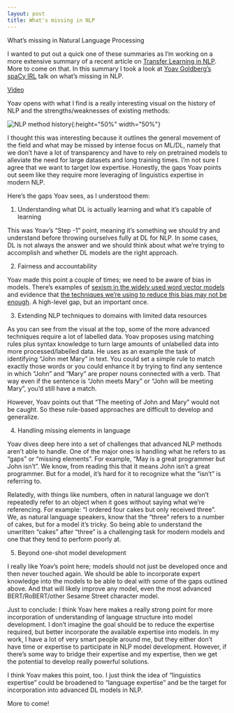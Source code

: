 ```yaml
---
layout: post
title: What's missing in NLP
---
```


What’s missing in Natural Language Processing

I wanted to put out a quick one of these summaries as I’m working on a more extensive summary of a recent article on [Transfer Learning in NLP](https://arxiv.org/pdf/1706.04902.pdf).  More to come on that.  In this summary I took a look at [Yoav Goldberg’s](http://u.cs.biu.ac.il/~yogo/) [spaCy IRL](https://irl.spacy.io/2019/) talk on what’s missing in NLP.

[Video](https://www.youtube.com/watch?v=e12danHhlic)

Yoav opens with what I find is a really interesting visual on the history of NLP and the strengths/weaknesses of existing methods:

![NLP method history]({{site.url}}/assets/spacyirl/whatsmissing_1.png){:height="50%" width="50%"}

I thought this was interesting because it outlines the general movement of the field and what may be missed by intense focus on ML/DL, namely that we don’t have a lot of transparency and have to rely on pretrained models to alleviate the need for large datasets and long training times.  I’m not sure I agree that we want to target low expertise.  Honestly, the gaps Yoav points out seem like they require more leveraging of linguistics expertise in modern NLP.

Here’s the gaps Yoav sees, as I understood them:

1) Understanding what DL is actually learning and what it’s capable of learning

This was Yoav’s “Step -1” point, meaning it’s something we should try and understand before throwing ourselves fully at DL for NLP.  In some cases, DL is not always the answer and we should think about what we’re trying to accomplish and whether DL models are the right approach.

2) Fairness and accountability

Yoav made this point a couple of times; we need to be aware of bias in models.  There’s examples of [sexism in the widely used word vector models](https://towardsdatascience.com/gender-bias-word-embeddings-76d9806a0e17) and evidence that [the techniques we’re using to reduce this bias may not be enough](https://arxiv.org/abs/1903.03862).  A high-level gap, but an important once.

3) Extending NLP techniques to domains with limited data resources

As you can see from the visual at the top, some of the more advanced techniques require a lot of labelled data.  Yoav proposes using matching rules plus syntax knowledge to turn large amounts of unlabelled data into more processed/labelled data.  He uses as an example the task of identifying “John met Mary” in text.  You could set a simple rule to match exactly those words or you could enhance it by trying to find any sentence in which “John” and “Mary” are proper nouns connected with a verb.  That way even if the sentence is “John meets Mary” or “John will be meeting Mary”, you’d still have a match.

However, Yoav points out that “The meeting of John and Mary” would not be caught.  So these rule-based approaches are difficult to develop and generalize.

4) Handling missing elements in language

Yoav dives deep here into a set of challenges that advanced NLP methods aren’t able to handle.  One of the major ones is handling what he refers to as “gaps” or “missing elements”.  For example, “May is a great programmer but John isn’t”.  We know, from reading this that it means John isn’t a great programmer.  But for a model, it’s hard for it to recognize what the “isn’t” is referring to.

Relatedly, with things like numbers, often in natural language we don’t repeatedly refer to an object when it goes without saying what we’re referencing.  For example: “I ordered four cakes but only received three”.  We, as natural language speakers, know that the “three” refers to a number of cakes, but for a model it’s tricky.  So being able to understand the unwritten “cakes” after “three” is a challenging task for modern models and one that they tend to perform poorly at.

5) Beyond one-shot model development

I really like Yoav’s point here; models should not just be developed once and then never touched again.  We should be able to incorporate expert knowledge into the models to be able to deal with some of the gaps outlined above.  And that will likely improve any model, even the most advanced BERT/RoBERT/other Sesame Street character model.

Just to conclude: I think Yoav here makes a really strong point for more incorporation of understanding of language structure into model development.  I don’t imagine the goal should be to reduce the expertise required, but better incorporate the available expertise into models.  In my work, I have a lot of very smart people around me, but they either don’t have time or expertise to participate in NLP model development.  However, if there’s some way to bridge their expertise and my expertise, then we get the potential to develop really powerful solutions.

I think Yoav makes this point, too.  I just think the idea of “linguistics expertise” could be broadened to “language expertise” and be the target for incorporation into advanced DL models in NLP.

More to come! 